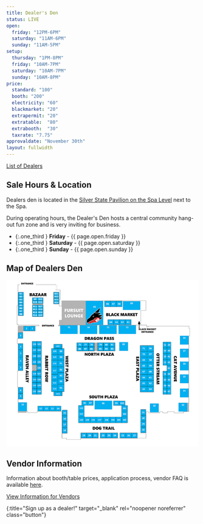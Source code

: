 ```yaml
---
title: Dealer's Den
status: LIVE
open: 
  friday: "12PM-6PM"
  saturday: "11AM-6PM"
  sunday: "11AM-5PM"
setup:
  thursday: "1PM-8PM"
  friday: "10AM-7PM"
  saturday: "10AM-7PM"
  sunday: "10AM-8PM"
price:
  standard: "100"
  booth: "200"
  electricity: "60"
  blackmarket: "20"
  extrapermit: "20"
  extratable:  "80"
  extrabooth:  "30"
  taxrate: "7.75"
approvaldate: "November 30th"
layout: fullwidth
---
```


<div class="one-full bg-one textcenter">
<div class="page-wrapper">

<a class="button" href="https://api.goblfc.org/vendorlist.php" target="_blank">List of Dealers</a>

</div>
</div>



<div class="one-full bg-two">
<div class="page-wrapper">

## Sale Hours & Location

Dealers den is located in the <a href="/map/">Silver State Pavilion on the Spa Level</a> next to the Spa.

During operating hours, the Dealer's Den hosts a central community hang-out fun zone and is very inviting for business.

- {:.one_third } **Friday** - {{ page.open.friday }}
- {:.one_third } **Saturday** - {{ page.open.saturday }}
- {:.one_third } **Sunday** - {{ page.open.sunday }}



## Map of Dealers Den

<a href="/assets/img/DealersDen_Website.jpg" target="_blank" rel="noopener noreferrer"><img class="aligncenter" src="/assets/img/DealersDen_Website_small.jpg"></a>


</div>
</div>



<div class="one-full bg-three">
<div class="page-wrapper">

## Vendor Information
Information about booth/table prices, application process, vendor FAQ is available <a href="/vendors/">here</a>.

[View Information for Vendors][vendorlink]

</div>
</div>


[vendorlink]: /vendors/
[reglink]: https://reg.goblfc.org/
{:title="Sign up as a dealer!" target="_blank" rel="noopener noreferrer" class="button"}
